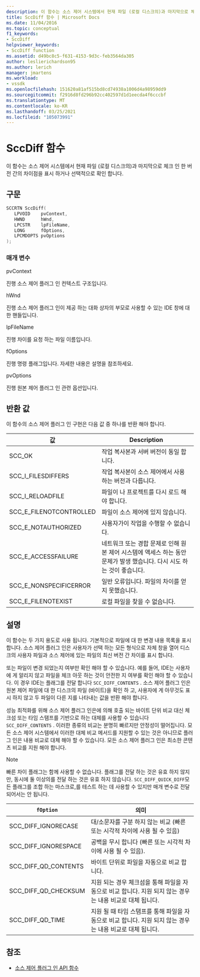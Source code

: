 ```yaml
---
description: 이 함수는 소스 제어 시스템에서 현재 파일 (로컬 디스크의)과 마지막으로 체크 인 한 버전 간의 차이점을 표시 하거나 선택적으로 확인 합니다.
title: SccDiff 함수 | Microsoft Docs
ms.date: 11/04/2016
ms.topic: conceptual
f1_keywords:
- SccDiff
helpviewer_keywords:
- SccDiff function
ms.assetid: d49bc8c5-f631-4153-9d3c-feb3564da305
author: leslierichardson95
ms.author: lerich
manager: jmartens
ms.workload:
- vssdk
ms.openlocfilehash: 151620a81af515bd8cd74938a1006d4a98959dd9
ms.sourcegitcommit: f2916d8fd296b92cc402597d1d1eecda4f6cccbf
ms.translationtype: MT
ms.contentlocale: ko-KR
ms.lasthandoff: 03/25/2021
ms.locfileid: "105073991"
---
```

# <a name="sccdiff-function"></a>SccDiff 함수
이 함수는 소스 제어 시스템에서 현재 파일 (로컬 디스크의)과 마지막으로 체크 인 한 버전 간의 차이점을 표시 하거나 선택적으로 확인 합니다.

## <a name="syntax"></a>구문

```cpp
SCCRTN SccDiff(
   LPVOID    pvContext,
   HWND      hWnd,
   LPCSTR    lpFileName,
   LONG      fOptions,
   LPCMDOPTS pvOptions
);
```

### <a name="parameters"></a>매개 변수
 pvContext

진행 소스 제어 플러그 인 컨텍스트 구조입니다.

 hWnd

진행 소스 제어 플러그 인이 제공 하는 대화 상자의 부모로 사용할 수 있는 IDE 창에 대 한 핸들입니다.

 lpFileName

진행 차이를 요청 하는 파일 이름입니다.

 fOptions

진행 명령 플래그입니다. 자세한 내용은 설명을 참조하세요.

 pvOptions

진행 원본 제어 플러그 인 관련 옵션입니다.

## <a name="return-value"></a>반환 값
 이 함수의 소스 제어 플러그 인 구현은 다음 값 중 하나를 반환 해야 합니다.

|값|Description|
|-----------|-----------------|
|SCC_OK|작업 복사본과 서버 버전이 동일 합니다.|
|SCC_I_FILESDIFFERS|작업 복사본이 소스 제어에서 사용 하는 버전과 다릅니다.|
|SCC_I_RELOADFILE|파일이 나 프로젝트를 다시 로드 해야 합니다.|
|SCC_E_FILENOTCONTROLLED|파일이 소스 제어에 있지 않습니다.|
|SCC_E_NOTAUTHORIZED|사용자가이 작업을 수행할 수 없습니다.|
|SCC_E_ACCESSFAILURE|네트워크 또는 경합 문제로 인해 원본 제어 시스템에 액세스 하는 동안 문제가 발생 했습니다. 다시 시도 하는 것이 좋습니다.|
|SCC_E_NONSPECIFICERROR|일반 오류입니다. 파일의 차이를 얻지 못했습니다.|
|SCC_E_FILENOTEXIST|로컬 파일을 찾을 수 없습니다.|

## <a name="remarks"></a>설명
 이 함수는 두 가지 용도로 사용 됩니다. 기본적으로 파일에 대 한 변경 내용 목록을 표시 합니다. 소스 제어 플러그 인은 사용자가 선택 하는 모든 형식으로 자체 창을 열어 디스크의 사용자 파일과 소스 제어에 있는 파일의 최신 버전 간 차이를 표시 합니다.

 또는 파일이 변경 되었는지 여부만 확인 해야 할 수 있습니다. 예를 들어, IDE는 사용자에 게 알리지 않고 파일을 체크 아웃 하는 것이 안전한 지 여부를 확인 해야 할 수 있습니다. 이 경우 IDE는 플래그를 전달 합니다 `SCC_DIFF_CONTENTS` . 소스 제어 플러그 인은 원본 제어 파일에 대 한 디스크의 파일 (바이트)을 확인 하 고, 사용자에 게 아무것도 표시 하지 않고 두 파일이 다른 지를 나타내는 값을 반환 해야 합니다.

 성능 최적화를 위해 소스 제어 플러그 인은에 의해 호출 되는 바이트 단위 비교 대신 체크섬 또는 타임 스탬프를 기반으로 하는 대체를 사용할 수 있습니다 `SCC_DIFF_CONTENTS` . 이러한 종류의 비교는 분명히 빠르지만 안정성이 떨어집니다. 모든 소스 제어 시스템에서 이러한 대체 비교 메서드를 지원할 수 있는 것은 아니므로 플러그 인은 내용 비교로 대체 해야 할 수 있습니다. 모든 소스 제어 플러그 인은 최소한 콘텐츠 비교를 지원 해야 합니다.

> [!NOTE]
> 빠른 차이 플래그는 함께 사용할 수 없습니다. 플래그를 전달 하는 것은 유효 하지 않지만, 동시에 둘 이상의를 전달 하는 것은 유효 하지 않습니다. `SCC_DIFF_QUICK_DIFF`모든 플래그를 조합 하는 마스크로,를 테스트 하는 데 사용할 수 있지만 매개 변수로 전달 되어서는 안 됩니다.

|`fOption`|의미|
|---------------|-------------|
|SCC_DIFF_IGNORECASE|대/소문자를 구분 하지 않는 비교 (빠른 또는 시각적 차이에 사용 될 수 있음)|
|SCC_DIFF_IGNORESPACE|공백을 무시 합니다 (빠른 또는 시각적 차이에 사용 될 수 있음).|
|SCC_DIFF_QD_CONTENTS|바이트 단위로 파일을 자동으로 비교 합니다.|
|SCC_DIFF_QD_CHECKSUM|지원 되는 경우 체크섬을 통해 파일을 자동으로 비교 합니다. 지원 되지 않는 경우는 내용 비교로 대체 됩니다.|
|SCC_DIFF_QD_TIME|지원 될 때 타임 스탬프를 통해 파일을 자동으로 비교 합니다. 지원 되지 않는 경우는 내용 비교로 대체 됩니다.|

## <a name="see-also"></a>참조
- [소스 제어 플러그 인 API 함수](../extensibility/source-control-plug-in-api-functions.md)
